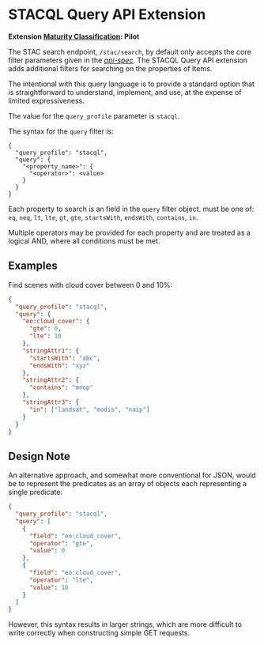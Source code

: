 # STACQL Query API Extension

**Extension [Maturity Classification](../../../extensions/README.md#extension-maturity): Pilot**

The STAC search endpoint, `/stac/search`, by default only accepts the core filter parameters given in the *[api-spec](../../api-spec.md)*. The STACQL Query API extension adds additional filters for searching on the properties of Items.

The intentional with this query language is to provide a standard option that is straightforward to understand,
implement, and use, at the expense of limited expressiveness.

The value for the `query_profile` parameter is `stacql`.

The syntax for the `query` filter is:

<!-- use unflavored code here, as <value> is not valid JSON and is highlighted as an error -->
```
{
  "query_profile": "stacql",
  "query": {
    "<property_name>": {
      "<operator>": <value>
    }
  }
}
```

Each property to search is an field in the `query` filter object. <operator> must be one 
of: `eq`, `neq`, `lt`, `lte`, `gt`, `gte`, `startsWith`, `endsWith`, `contains`, `in`. 

Multiple operators may be provided for each property and are treated as a logical AND, where all conditions must be met.

## Examples

Find scenes with cloud cover between 0 and 10%:

```json
{
  "query_profile": "stacql",
  "query": {
    "eo:cloud_cover": {
      "gte": 0,
      "lte": 10
    },
    "stringAttr1": {
      "startsWith": "abc",
      "endsWith": "xyz"
    },
    "stringAttr2": {
      "contains": "mnop"
    },
    "stringAttr3": {
      "in": ["landsat", "modis", "naip"]
    }
  }
}
```

## Design Note

An alternative approach, and somewhat more conventional for JSON, would be to represent the predicates as an array of
objects each representing a single predicate:

```json
{
  "query_profile": "stacql",
  "query": [
    { 
      "field": "eo:cloud_cover",
      "operator": "gte",
      "value": 0
    },
    { 
      "field": "eo:cloud_cover",
      "operator": "lte",
      "value": 10
    }
  ]
}
``` 

However, this syntax results in larger strings, which are more difficult to write correctly when constructing simple
GET requests. 
